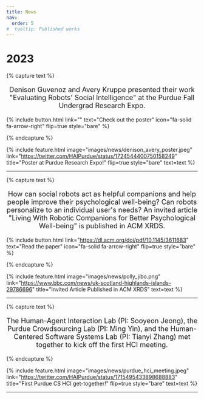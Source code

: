 ```yaml
---
title: News
nav:
  order: 5
#  tooltip: Published works
---
```


# 2023 

{% capture text %}

<p style="text-align: center; font-size: 18px;">Denison Guvenoz and Avery Kruppe presented their work "Evaluating Robots' Social Intelligence" at the Purdue Fall Undergrad Research Expo. </p>

{%
  include button.html
  link=""
  text="Check out the poster"
  icon="fa-solid fa-arrow-right"
  flip=true
  style="bare"
%}

{% endcapture %}

{%
  include feature.html
  image="images/news/denison_avery_poster.jpeg"
  link="https://twitter.com/HAIPurdue/status/1724544400750158249"
  title="Poster at Purdue Research Expo!"
  flip=true
  style="bare"
  text=text
%}

---

{% capture text %}

<p style="text-align: center; font-size: 18px;">How can social robots act as helpful companions and help people improve their psychological well-being? Can robots personalize to an individual user's needs? An invited article "Living With Robotic Companions for Better Psychological Well-being" is published in ACM XRDS. </p>

{%
  include button.html
  link="https://dl.acm.org/doi/pdf/10.1145/3611683"
  text="Read the paper"
  icon="fa-solid fa-arrow-right"
  flip=true
  style="bare"
%}

{% endcapture %}

{%
  include feature.html
  image="images/news/polly_jibo.png"
  link="https://www.bbc.com/news/uk-scotland-highlands-islands-29786696"
  title="Invited Article Published in ACM XRDS"
  text=text
%} 

---

{% capture text %}

<p style="text-align: center; font-size: 18px;">The Human-Agent Interaction Lab (PI: Sooyeon Jeong), the Purdue Crowdsourcing Lab (PI: Ming Yin), and the Human-Centered Software Systems Lab (PI: Tianyi Zhang) met together to kick off the first HCI meeting.</p>

{% endcapture %}

{%
  include feature.html
  image="images/news/purdue_hci_meeting.jpeg"
  link="https://twitter.com/HAIPurdue/status/1715495433898688883"
  title="First Purdue CS HCI get-together!"
  flip=true
  style="bare"
  text=text
%}

---